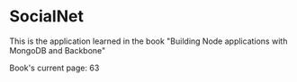 SocialNet
=========

This is the application learned in the book "Building Node applications with MongoDB and Backbone"

Book's current page: 63